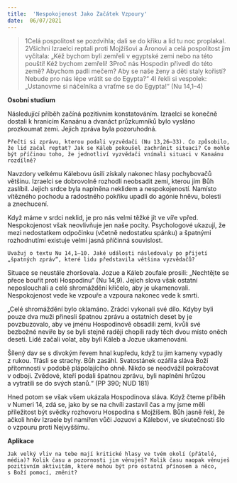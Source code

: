 ```yaml
---
title:  'Nespokojenost Jako Začátek Vzpoury'
date:  06/07/2021
---
```


> <p></p>
> 1Celá pospolitost se pozdvihla; dali se do křiku a lid tu noc proplakal. 2Všichni Izraelci reptali proti Mojžíšovi a Áronovi a celá pospolitost jim vyčítala: „Kéž bychom byli zemřeli v egyptské zemi nebo na této poušti! Kéž bychom zemřeli! 3Proč nás Hospodin přivedl do této země? Abychom padli mečem? Aby se naše ženy a děti staly kořistí? Nebude pro nás lépe vrátit se do Egypta?“ 4I řekli si vespolek: „Ustanovme si náčelníka a vraťme se do Egypta!“ (Nu 14,1–4)

**Osobní studium**

Následující příběh začíná pozitivním konstatováním. Izraelci se konečně dostali k hranicím Kanaánu a dvanáct průzkumníků bylo vysláno prozkoumat zemi. Jejich zpráva byla pozoruhodná.

`Přečti si zprávu, kterou podali vyzvědači (Nu 13,26–33). Co způsobilo, že lid začal reptat? Jak se Káleb pokoušel zachránit situaci? Co mohlo být příčinou toho, že jednotliví vyzvědači vnímali situaci v Kanaánu rozdílně?`

Navzdory velkému Kálebovu úsilí získaly nakonec hlasy pochybovačů většinu. Izraelci se dobrovolně rozhodli neobsadit zemi, kterou jim Bůh zaslíbil. Jejich srdce byla naplněna neklidem a nespokojeností. Namísto vítězného pochodu a radostného pokřiku upadli do agónie hněvu, bolesti a znechucení.

Když máme v srdci neklid, je pro nás velmi těžké jít ve víře vpřed. Nespokojenost však neovlivňuje jen naše pocity. Psychologové ukazují, že mezi nedostatkem odpočinku (včetně nedostatku spánku) a špatnými rozhodnutími existuje velmi jasná příčinná souvislost.

`Uvažuj o textu Nu 14,1–10. Jaké události následovaly po přijetí „špatných zpráv“, které lidu představila většina vyzvědačů?`

Situace se neustále zhoršovala. Jozue a Káleb zoufale prosili: „Nechtějte se přece bouřit proti Hospodinu“ (Nu 14,9). Jejich slova však ostatní neposlouchali a celé shromáždění křičelo, aby je ukamenovali. Nespokojenost vede ke vzpouře a vzpoura nakonec vede k smrti.

„Celé shromáždění bylo oklamáno. Zrádci vykonali své dílo. Kdyby byli pouze dva muži přinesli špatnou zprávu a ostatních deset by je povzbuzovalo, aby ve jménu Hospodinově obsadili zemi, kvůli své bezbožné nevíře by se byli stejně raději chopili rady těch dvou místo oněch deseti. Lidé začali volat, aby byli Káleb a Jozue ukamenováni.

Šílený dav se s divokým řevem hnal kupředu, když tu jim kameny vypadly z rukou. Třásli se strachy. Bůh zasáhl. Svatostánek ozářila sláva Boží přítomnosti v podobě plápolajícího ohně. Nikdo se neodvážil pokračovat v odboji. Zvědové, kteří podali špatnou zprávu, byli naplněni hrůzou a vytratili se do svých stanů.“ (PP 390; NUD 181)

Hned potom se však všem ukázala Hospodinova sláva. Když čteme příběh v Numeri 14, zdá se, jako by se na chvíli zastavil čas a my jsme měli příležitost být svědky rozhovoru Hospodina s Mojžíšem. Bůh jasně řekl, že ačkoli hněv Izraele byl namířen vůči Jozuovi a Kálebovi, ve skutečnosti šlo o vzpouru proti Nejvyššímu.

**Aplikace**

`Jak velký vliv na tebe mají kritické hlasy ve tvém okolí (přátelé, média)? Kolik času a pozornosti jim věnuješ? Kolik času naopak věnuješ pozitivním aktivitám, které mohou být pro ostatní přínosem a něco, s Boží pomocí, změnit?`